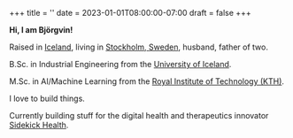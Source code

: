 +++
title = ''
date = 2023-01-01T08:00:00-07:00
draft = false
+++

**Hi, I am Björgvin!**

Raised in [Iceland](https://www.visiticeland.com/), living in [Stockholm, Sweden](https://www.google.com/maps?q=stockholm,+sweden), husband, father of two.

B.Sc. in Industrial Engineering from the [University of Iceland](https://english.hi.is/).

M.Sc. in AI/Machine Learning from the [Royal Institute of Technology (KTH)](https://www.kth.se/en).

I love to build things.

Currently building stuff for the digital health and therapeutics innovator [Sidekick Health](https://sidekickhealth.com/).
